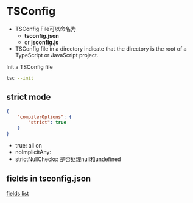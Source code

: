 # TSConfig

- TSConfig File可以命名为
  - **tsconfig.json**
  - or **jsconfig.js**
- TSConfig file in a directory indicate that the directory is the root of a TypeScript or JavaScript project.

Init a TSConfig file

```bash
tsc --init
```

## strict mode

```json
{
    "compilerOptions": {
        "strict": true
    }
}
```

- true: all on
- noImplicitAny:
- strictNullChecks: 是否处理null和undefined

## fields in tsconfig.json

[fields list](typescript-tsconfig-fields.md)
